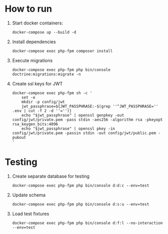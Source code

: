 # How to run
1. Start docker containers:
    ```
    docker-compose up --build -d
    ```
2. Install dependencies
    ```
    docker-compose exec php-fpm composer install
    ```
3. Execute migrations
   ```
   docker-compose exec php-fpm php bin/console doctrine:migrations:migrate -n
   ``` 
4. Create ssl keys for JWT
   ```
   docker-compose exec php-fpm sh -c '
       set -e
       mkdir -p config/jwt
       jwt_passphrase=${JWT_PASSPHRASE:-$(grep ''^JWT_PASSPHRASE='' .env | cut -f 2 -d ''='')}
       echo "$jwt_passphrase" | openssl genpkey -out config/jwt/private.pem -pass stdin -aes256 -algorithm rsa -pkeyopt rsa_keygen_bits:4096
       echo "$jwt_passphrase" | openssl pkey -in config/jwt/private.pem -passin stdin -out config/jwt/public.pem -pubout
   '
   ```
# Testing
1. Create separate database for testing
    ```
    docker-compose exec php-fpm php bin/console d:d:c --env=test
    ```
2. Update schema
    ```
    docker-compose exec php-fpm php bin/console d:s:u --env=test
    ```
3. Load test fixtures
    ```
    docker-compose exec php-fpm php bin/console d:f:l --no-interaction --env=test
    ```